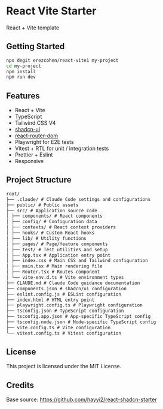 # React Vite Starter

React + Vite template

## Getting Started

```bash
npx degit erezcohen/react-vite1 my-project
cd my-project
npm install
npm run dev
```

## Features

- React + Vite
- TypeScript
- Tailwind CSS V4
- [shadcn-ui](https://github.com/shadcn-ui/ui/)
- [react-router-dom](https://www.npmjs.com/package/react-router-dom)
- Playwright for E2E tests
- Vitest + RTL for unit / integration tests
- Prettier + Eslint
- Responsive

## Project Structure

```md
root/
├── .claude/ # Claude Code settings and configurations
├── public/ # Public assets
├── src/ # Application source code
│ ├── components/ # React components
│ ├── config/ # Configuration data
│ ├── contexts/ # React context providers
│ ├── hooks/ # Custom React hooks
│ ├── lib/ # Utility functions
│ ├── pages/ # Page/feature components
│ ├── test/ # Test utilities and setup
│ ├── App.tsx # Application entry point
│ ├── index.css # Main CSS and Tailwind configuration
│ ├── main.tsx # Main rendering file
│ ├── Router.tsx # Routes component
│ └── vite-env.d.ts # Vite environment types
├── CLAUDE.md # Claude Code guidance documentation
├── components.json # shadcn/ui configuration
├── eslint.config.js # ESLint configuration
├── index.html # HTML entry point
├── playwright.config.ts # Playwright configuration
├── tsconfig.json # TypeScript configuration
├── tsconfig.app.json # App-specific TypeScript config
├── tsconfig.node.json # Node-specific TypeScript config
├── vite.config.ts # Vite configuration
└── vitest.config.ts # Vitest configuration
```

## License

This project is licensed under the MIT License.

## Credits

Base source: https://github.com/hayyi2/react-shadcn-starter
